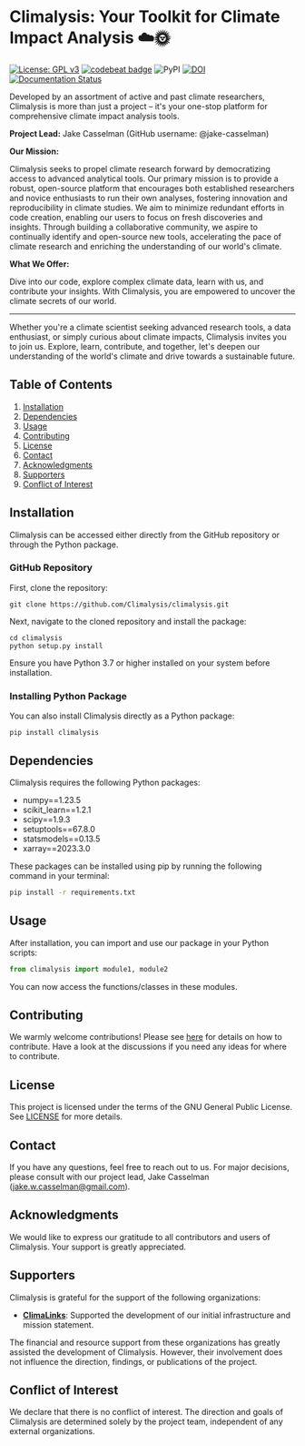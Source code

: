# Climalysis: Your Toolkit for Climate Impact Analysis ☁️🌞
[![License: GPL v3](https://img.shields.io/badge/License-GPLv3-blue.svg)](https://github.com/jake-casselman/climalysis/blob/main/LICENSE) [![codebeat badge](https://codebeat.co/badges/1e41f852-36fb-456c-a4ac-27812db8082c)](https://codebeat.co/projects/github-com-climalysis-climalysis-main) ![PyPI](https://img.shields.io/pypi/v/climalysis.svg) [![DOI](https://zenodo.org/badge/DOI/10.5281/zenodo.8105734.svg)](https://doi.org/10.5281/zenodo.8105734)
[![Documentation Status](https://readthedocs.org/projects/climalysis/badge/?version=latest)](https://climalysis.readthedocs.io/en/latest/?badge=latest)


Developed by an assortment of active and past climate researchers, Climalysis is more than just a project – it's your one-stop platform for comprehensive climate impact analysis tools. 

**Project Lead:** Jake Casselman (GitHub username: @jake-casselman)

**Our Mission:**

Climalysis seeks to propel climate research forward by democratizing access to advanced analytical tools. Our primary mission is to provide a robust, open-source platform that encourages both established researchers and novice enthusiasts to run their own analyses, fostering innovation and reproducibility in climate studies. We aim to minimize redundant efforts in code creation, enabling our users to focus on fresh discoveries and insights. Through building a collaborative community, we aspire to continually identify and open-source new tools, accelerating the pace of climate research and enriching the understanding of our world's climate.

**What We Offer:**

Dive into our code, explore complex climate data, learn with us, and contribute your insights. With Climalysis, you are empowered to uncover the climate secrets of our world. 

---
Whether you're a climate scientist seeking advanced research tools, a data enthusiast, or simply curious about climate impacts, Climalysis invites you to join us. Explore, learn, contribute, and together, let's deepen our understanding of the world's climate and drive towards a sustainable future.

## Table of Contents

1. [Installation](#installation)
2. [Dependencies](#dependencies)
3. [Usage](#usage)
4. [Contributing](#contributing)
5. [License](#license)
6. [Contact](#contact)
7. [Acknowledgments](#acknowledgments)
8. [Supporters](#supporters)
9. [Conflict of Interest](#conflict-of-interest)

## Installation

Climalysis can be accessed either directly from the GitHub repository or through the Python package.

### GitHub Repository

First, clone the repository:

```shell
git clone https://github.com/Climalysis/climalysis.git
```

Next, navigate to the cloned repository and install the package:

```shell
cd climalysis
python setup.py install
```

Ensure you have Python 3.7 or higher installed on your system before installation.

### Installing Python Package

You can also install Climalysis directly as a Python package:

```shell
pip install climalysis
```

## Dependencies

Climalysis requires the following Python packages:

- numpy==1.23.5
- scikit_learn==1.2.1
- scipy==1.9.3
- setuptools==67.8.0
- statsmodels==0.13.5
- xarray==2023.3.0

These packages can be installed using pip by running the following command in your terminal:

```bash
pip install -r requirements.txt
```

## Usage

After installation, you can import and use our package in your Python scripts:

```python
from climalysis import module1, module2
```

You can now access the functions/classes in these modules.

## Contributing

We warmly welcome contributions! Please see [here](CONTRIBUTING.md) for details on how to contribute. Have a look at the discussions if you need any ideas for where to contribute.

## License

This project is licensed under the terms of the GNU General Public License. See [LICENSE](LICENSE) for more details.

## Contact

If you have any questions, feel free to reach out to us. For major decisions, please consult with our project lead, Jake Casselman (jake.w.casselman@gmail.com).

## Acknowledgments

We would like to express our gratitude to all contributors and users of Climalysis. Your support is greatly appreciated.

## Supporters

Climalysis is grateful for the support of the following organizations:

- [**ClimaLinks**](https://www.climalinks.com): Supported the development of our initial infrastructure and mission statement.

The financial and resource support from these organizations has greatly assisted the development of Climalysis. However, their involvement does not influence the direction, findings, or publications of the project. 

## Conflict of Interest

We declare that there is no conflict of interest. The direction and goals of Climalysis are determined solely by the project team, independent of any external organizations.
